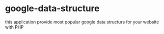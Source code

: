 # google-data-structure
this application provide most popular google data structurs for your website with PHP
